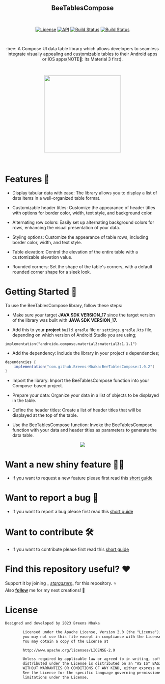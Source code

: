 <h2 align="center">BeeTablesCompose</h2></br>

<p align="center">
<a href="https://opensource.org/licenses/Apache-2.0"><img alt="License" src="https://img.shields.io/badge/License-Apache%202.0-blue.svg"/></a>
<a href="https://android-arsenal.com/api?level=21+"><img alt="API" src="https://img.shields.io/badge/API-21%2B-brightgreen.svg?style=flat"/></a>
<a href="https://github.com/Breens-Mbaka/BeeTablesCompose/actions"><img alt="Build Status" src="https://github.com/Breens-Mbaka/BeeTablesCompose/workflows/Android%20CI/badge.svg"/></a>
<a href="https://jitpack.io/#Breens-Mbaka/BeeTablesCompose"><img alt="Build Status" src="https://jitpack.io/v/Breens-Mbaka/BeeTablesCompose.svg"/></a>
</p><br>

<p align="center">
:bee:  A Compose UI data table library which allows developers to seamless integrate visually appealing and customizable tables to their Android apps or IOS apps(NOTE🚨: Its Material 3 first).
</p><br>

<p align="center">
<img src ="https://github.com/Breens-Mbaka/AnimeFollowKMM/assets/72180010/1b3e239e-9b4b-4bde-a9f1-085878bdf94a" width="250"/>
</p><br>

# Features 🌟

- Display tabular data with ease: The library allows you to display a list of data items in a
  well-organized table format.

- Customizable header titles: Customize the appearance of header titles with options for border
  color, width, text style, and background color.

- Alternating row colors: Easily set up alternating background colors for rows, enhancing the visual
  presentation of your data.

- Styling options: Customize the appearance of table rows, including border color, width, and text
  style.

- Table elevation: Control the elevation of the entire table with a customizable elevation value.

- Rounded corners: Set the shape of the table's corners, with a default rounded corner shape for a
  sleek look.

# Getting Started 🦺

To use the BeeTablesCompose library, follow these steps:

- Make sure your target **JAVA SDK VERSION_17** since the target version of the library was built with **JAVA SDK VERSION_17.**

- Add this to your **project** ```build.gradle``` file or ```settings.gradle.kts``` file, depending
  on which version of Android Studio you are using;

```
implementation("androidx.compose.material3:material3:1.1.1")
```

- Add the dependency: Include the library in your project's dependencies;

```gradle
dependencies {
    implementation("com.github.Breens-Mbaka:BeeTablesCompose:1.0.2")
}
```

- Import the library: Import the BeeTablesCompose function into your Compose-based project.

- Prepare your data: Organize your data in a list of objects to be displayed in the table.

- Define the header titles: Create a list of header titles that will be displayed at the top of the
  table.

- Use the BeeTablesCompose function: Invoke the BeeTablesCompose function with your data and header
  titles as parameters to generate the data table.

<p align="center">
<img src="https://github.com/Breens-Mbaka/AnimeFollowKMM/assets/72180010/42f7fab4-cfe4-4236-968c-4a6eda006b0f" />

# Want a new shiny feature 🪩✨
- If you want to request a new feature please first read this [short guide](https://github.com/Breens-Mbaka/BeeTablesCompose/blob/master/.github/ISSUE_TEMPLATE/feature_request.md)

# Want to report a bug 🐞
- If you want to report a bug please first read this [short guide](https://github.com/Breens-Mbaka/BeeTablesCompose/blob/master/.github/ISSUE_TEMPLATE/bug_report.md)

# Want to contribute 🛠
- If you want to contribute please first read this [short guide](https://github.com/Breens-Mbaka/BeeTablesCompose/blob/master/.github/ISSUE_TEMPLATE/pull_request_template.md)

# Find this repository useful? :heart:

Support it by joining _
_[stargazers](https://github.com/Breens-Mbaka/BeeTablesCompose/stargazers)__
for this repository. :star: <br>
Also __[follow](https://github.com/Breens-Mbaka)__ me for my next creations! 🤩
</p>

# License
```xml
Designed and developed by 2023 Breens Mbaka

        Licensed under the Apache License, Version 2.0 (the "License");
        you may not use this file except in compliance with the License.
        You may obtain a copy of the License at

        http://www.apache.org/licenses/LICENSE-2.0

        Unless required by applicable law or agreed to in writing, software
        distributed under the License is distributed on an "AS IS" BASIS,
        WITHOUT WARRANTIES OR CONDITIONS OF ANY KIND, either express or implied.
        See the License for the specific language governing permissions and
        limitations under the License.
```
